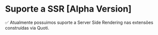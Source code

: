 # Suporte a SSR [Alpha Version]




✅ Atualmente possuimos suporte a Server Side Rendering nas extensões construídas via Quoti.

